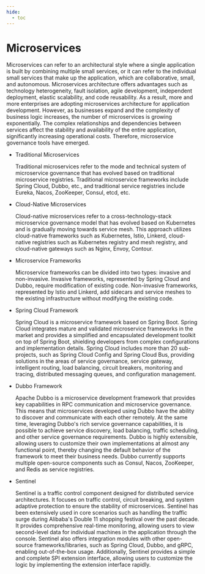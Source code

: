 ```yaml
---
hide:
  - toc
---
```


# Microservices

Microservices can refer to an architectural style where a single application is built by combining multiple small services, or it can refer to the individual small services that make up the application, which are collaborative, small, and autonomous.
Microservices architecture offers advantages such as technology heterogeneity, fault isolation, agile development, independent deployment, elastic scalability, and code reusability. As a result, more and more enterprises are adopting microservices architecture for application development.
However, as businesses expand and the complexity of business logic increases, the number of microservices is growing exponentially. The complex relationships and dependencies between services affect the stability and availability of the entire application, significantly increasing operational costs. Therefore, microservice governance tools have emerged.

- Traditional Microservices

    Traditional microservices refer to the mode and technical system of microservice governance that has evolved based on traditional microservice registries.
    Traditional microservice frameworks include Spring Cloud, Dubbo, etc., and traditional service registries include Eureka, Nacos, ZooKeeper, Consul, etcd, etc.

- Cloud-Native Microservices

    Cloud-native microservices refer to a cross-technology-stack microservice governance model that has evolved based on Kubernetes and is gradually moving towards service mesh.
    This approach utilizes cloud-native frameworks such as Kubernetes, Istio, Linkerd, cloud-native registries such as Kubernetes registry and mesh registry, and cloud-native gateways such as Nginx, Envoy, Contour.

- Microservice Frameworks

    Microservice frameworks can be divided into two types: invasive and non-invasive. Invasive frameworks, represented by Spring Cloud and Dubbo, require modification of existing code.
    Non-invasive frameworks, represented by Istio and Linkerd, add sidecars and service meshes to the existing infrastructure without modifying the existing code.

- Spring Cloud Framework

    Spring Cloud is a microservice framework based on Spring Boot.
    Spring Cloud integrates mature and validated microservice frameworks in the market and provides a simplified and encapsulated development toolkit on top of Spring Boot, shielding developers from complex configurations and implementation details.
    Spring Cloud includes more than 20 sub-projects, such as Spring Cloud Config and Spring Cloud Bus, providing solutions in the areas of service governance, service gateway, intelligent routing, load balancing, circuit breakers, monitoring and tracing, distributed messaging queues, and configuration management.

- Dubbo Framework

    Apache Dubbo is a microservice development framework that provides key capabilities in RPC communication and microservice governance.
    This means that microservices developed using Dubbo have the ability to discover and communicate with each other remotely.
    At the same time, leveraging Dubbo's rich service governance capabilities, it is possible to achieve service discovery, load balancing, traffic scheduling, and other service governance requirements.
    Dubbo is highly extensible, allowing users to customize their own implementations at almost any functional point, thereby changing the default behavior of the framework to meet their business needs.
    Dubbo currently supports multiple open-source components such as Consul, Nacos, ZooKeeper, and Redis as service registries.

- Sentinel

    Sentinel is a traffic control component designed for distributed service architectures. It focuses on traffic control, circuit breaking, and system adaptive protection to ensure the stability of microservices. Sentinel has been extensively used in core scenarios such as handling the traffic surge during Alibaba's Double 11 shopping festival over the past decade. It provides comprehensive real-time monitoring, allowing users to view second-level data for individual machines in the application through the console. Sentinel also offers integration modules with other open-source frameworks/libraries, such as Spring Cloud, Dubbo, and gRPC, enabling out-of-the-box usage. Additionally, Sentinel provides a simple and complete SPI extension interface, allowing users to customize the logic by implementing the extension interface rapidly.

